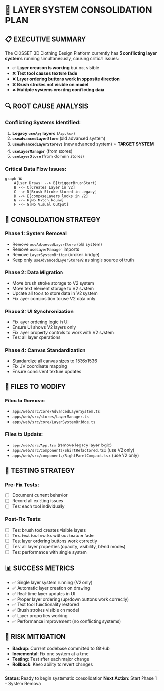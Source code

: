 # 🎯 LAYER SYSTEM CONSOLIDATION PLAN

## 📋 **EXECUTIVE SUMMARY**

The ClOSSET 3D Clothing Design Platform currently has **5 conflicting layer systems** running simultaneously, causing critical issues:

- ✅ **Layer creation is working** but not visible
- ❌ **Text tool causes texture fade**
- ❌ **Layer ordering buttons work in opposite direction**
- ❌ **Brush strokes not visible on model**
- ❌ **Multiple systems creating conflicting data**

## 🔍 **ROOT CAUSE ANALYSIS**

### **Conflicting Systems Identified:**

1. **Legacy `useApp` layers** (`App.tsx`)
2. **`useAdvancedLayerStore`** (old advanced system)
3. **`useAdvancedLayerStoreV2`** (new advanced system) ⭐ **TARGET SYSTEM**
4. **`useLayerManager`** (from stores)
5. **`useLayerStore`** (from domain stores)

### **Critical Data Flow Issues:**

```mermaid
graph TD
    A[User Draws] --> B[triggerBrushStart]
    B --> C[Creates Layer in V2]
    C --> D[Brush Stroke Stored in Legacy]
    D --> E[composeLayers looks in V2]
    E --> F[No Match Found]
    F --> G[No Visual Output]
```

## 🎯 **CONSOLIDATION STRATEGY**

### **Phase 1: System Removal**
- Remove `useAdvancedLayerStore` (old system)
- Remove `useLayerManager` imports
- Remove `LayerSystemBridge` (broken bridge)
- Keep only `useAdvancedLayerStoreV2` as single source of truth

### **Phase 2: Data Migration**
- Move brush stroke storage to V2 system
- Move text element storage to V2 system
- Update all tools to store data in V2 system
- Fix layer composition to use V2 data only

### **Phase 3: UI Synchronization**
- Fix layer ordering logic in UI
- Ensure UI shows V2 layers only
- Fix layer property controls to work with V2 system
- Test all layer operations

### **Phase 4: Canvas Standardization**
- Standardize all canvas sizes to 1536x1536
- Fix UV coordinate mapping
- Ensure consistent texture updates

## 📁 **FILES TO MODIFY**

### **Files to Remove:**
- `apps/web/src/core/AdvancedLayerSystem.ts`
- `apps/web/src/stores/LayerManager.ts`
- `apps/web/src/core/LayerSystemBridge.ts`

### **Files to Update:**
- `apps/web/src/App.tsx` (remove legacy layer logic)
- `apps/web/src/components/ShirtRefactored.tsx` (use V2 only)
- `apps/web/src/components/RightPanelCompact.tsx` (use V2 only)

## 🧪 **TESTING STRATEGY**

### **Pre-Fix Tests:**
- [ ] Document current behavior
- [ ] Record all existing issues
- [ ] Test each tool individually

### **Post-Fix Tests:**
- [ ] Test brush tool creates visible layers
- [ ] Test text tool works without texture fade
- [ ] Test layer ordering buttons work correctly
- [ ] Test all layer properties (opacity, visibility, blend modes)
- [ ] Test performance with single system

## 📊 **SUCCESS METRICS**

- ✅ Single layer system running (V2 only)
- ✅ Automatic layer creation on drawing
- ✅ Real-time layer updates in UI
- ✅ Proper layer ordering (up/down buttons work correctly)
- ✅ Text tool functionality restored
- ✅ Brush strokes visible on model
- ✅ Layer properties working
- ✅ Performance improvement (no conflicting systems)

## 🚨 **RISK MITIGATION**

- **Backup**: Current codebase committed to GitHub
- **Incremental**: Fix one system at a time
- **Testing**: Test after each major change
- **Rollback**: Keep ability to revert changes

---

**Status**: Ready to begin systematic consolidation
**Next Action**: Start Phase 1 - System Removal
